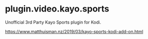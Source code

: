 # plugin.video.kayo.sports

Unofficial 3rd Party Kayo Sports plugin for Kodi.

https://www.matthuisman.nz/2019/03/kayo-sports-kodi-add-on.html
